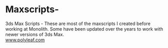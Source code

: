 # Maxscripts-
3ds Max Scripts - 
These are most of the maxscripts I created before working at Monolith. Some have been updated over the years to work with newer versions of 3ds Max.  
www.polyleaf.com
